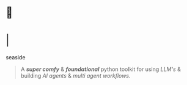# 🌊 <h1 style="font-weight: normal">|</h1> seaside

> A ***super comfy*** & ***foundational*** python toolkit for using *LLM's* & building *AI agents* & *multi agent workflows*.
